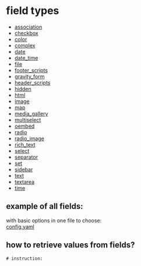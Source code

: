 # field types
* [association](https://gitlab.com/pw-wp-plugins/yaml-to-wordpress/-/tree/master/examples/1.%20field_types/association?ref_type=heads)
* [checkbox](https://gitlab.com/pw-wp-plugins/yaml-to-wordpress/-/tree/master/examples/1.%20field_types/checkbox?ref_type=heads)
* [color](https://gitlab.com/pw-wp-plugins/yaml-to-wordpress/-/tree/master/examples/1.%20field_types/color?ref_type=heads)
* [complex](https://gitlab.com/pw-wp-plugins/yaml-to-wordpress/-/tree/master/examples/1.%20field_types/complex?ref_type=heads)
* [date](https://gitlab.com/pw-wp-plugins/yaml-to-wordpress/-/tree/master/examples/1.%20field_types/date?ref_type=heads)
* [date_time](https://gitlab.com/pw-wp-plugins/yaml-to-wordpress/-/tree/master/examples/1.%20field_types/date_time?ref_type=heads)
* [file](https://gitlab.com/pw-wp-plugins/yaml-to-wordpress/-/tree/master/examples/1.%20field_types/file?ref_type=heads)
* [footer_scripts](https://gitlab.com/pw-wp-plugins/yaml-to-wordpress/-/tree/master/examples/1.%20field_types/footer_scripts?ref_type=heads)
* [gravity_form](https://gitlab.com/pw-wp-plugins/yaml-to-wordpress/-/tree/master/examples/1.%20field_types/gravity_form?ref_type=heads)
* [header_scripts](https://gitlab.com/pw-wp-plugins/yaml-to-wordpress/-/tree/master/examples/1.%20field_types/header_scripts?ref_type=heads)
* [hidden](https://gitlab.com/pw-wp-plugins/yaml-to-wordpress/-/tree/master/examples/1.%20field_types/hidden?ref_type=heads)
* [html](https://gitlab.com/pw-wp-plugins/yaml-to-wordpress/-/tree/master/examples/1.%20field_types/html?ref_type=heads)
* [image](https://gitlab.com/pw-wp-plugins/yaml-to-wordpress/-/tree/master/examples/1.%20field_types/image?ref_type=heads)
* [map](https://gitlab.com/pw-wp-plugins/yaml-to-wordpress/-/tree/master/examples/1.%20field_types/map?ref_type=heads)
* [media_gallery](https://gitlab.com/pw-wp-plugins/yaml-to-wordpress/-/tree/master/examples/1.%20field_types/media_gallery?ref_type=heads)
* [multiselect](https://gitlab.com/pw-wp-plugins/yaml-to-wordpress/-/tree/master/examples/1.%20field_types/multiselect?ref_type=heads)
* [oembed](https://gitlab.com/pw-wp-plugins/yaml-to-wordpress/-/tree/master/examples/1.%20field_types/oembed?ref_type=heads)
* [radio](https://gitlab.com/pw-wp-plugins/yaml-to-wordpress/-/tree/master/examples/1.%20field_types/radio?ref_type=heads)
* [radio_image](https://gitlab.com/pw-wp-plugins/yaml-to-wordpress/-/tree/master/examples/1.%20field_types/radio_image?ref_type=heads)
* [rich_text](https://gitlab.com/pw-wp-plugins/yaml-to-wordpress/-/tree/master/examples/1.%20field_types/rich_text?ref_type=heads)
* [select](https://gitlab.com/pw-wp-plugins/yaml-to-wordpress/-/tree/master/examples/1.%20field_types/select?ref_type=heads)
* [separator](https://gitlab.com/pw-wp-plugins/yaml-to-wordpress/-/tree/master/examples/1.%20field_types/separator?ref_type=heads)
* [set](https://gitlab.com/pw-wp-plugins/yaml-to-wordpress/-/tree/master/examples/1.%20field_types/set?ref_type=heads)
* [sidebar](https://gitlab.com/pw-wp-plugins/yaml-to-wordpress/-/tree/master/examples/1.%20field_types/sidebar?ref_type=heads)
* [text](https://gitlab.com/pw-wp-plugins/yaml-to-wordpress/-/tree/master/examples/1.%20field_types/text?ref_type=heads)
* [textarea](https://gitlab.com/pw-wp-plugins/yaml-to-wordpress/-/tree/master/examples/1.%20field_types/textarea?ref_type=heads)
* [time](https://gitlab.com/pw-wp-plugins/yaml-to-wordpress/-/tree/master/examples/1.%20field_types/time?ref_type=heads)


## example of all fields:
with basic options in one file to choose:<br>
[config.yaml](https://gitlab.com/pw-wp-plugins/yaml-to-wordpress/-/blob/master/examples/1.%20field_types/config.yaml?ref_type=heads)

## how to retrieve values from fields?
```
# instruction:



```